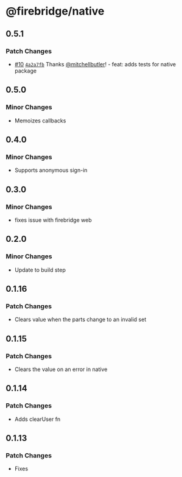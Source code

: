 # @firebridge/native

## 0.5.1

### Patch Changes

- [#10](https://github.com/firebridgekit/Firebridge/pull/10) [`4a2a7fb`](https://github.com/firebridgekit/Firebridge/commit/4a2a7fb54b98fad110efc6d995e247779143d911) Thanks [@mitchellbutler](https://github.com/mitchellbutler)! - feat: adds tests for native package

## 0.5.0

### Minor Changes

- Memoizes callbacks

## 0.4.0

### Minor Changes

- Supports anonymous sign-in

## 0.3.0

### Minor Changes

- fixes issue with firebridge web

## 0.2.0

### Minor Changes

- Update to build step

## 0.1.16

### Patch Changes

- Clears value when the parts change to an invalid set

## 0.1.15

### Patch Changes

- Clears the value on an error in native

## 0.1.14

### Patch Changes

- Adds clearUser fn

## 0.1.13

### Patch Changes

- Fixes
